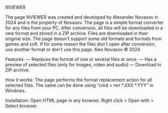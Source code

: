 NVIEWER

The page NVIEWER was created and developed by Alexander Novasov in 2024 and is the property of Novasov.
The page is a simple format converter for any files from your PC. After conversion, all files will be downloaded in a new format and stored in a ZIP archive. Files are downloaded in their original size. The page doesn't support some old formats and formats from games and soft. If for some reason the files don't open after conversion, use another format or don't use this page.
Alex Novasov © 2024

Features:
— Replaces the format of one or several files at once.
— Has a preview of selected files (only for images, video and audio)
— Download in ZIP archive.

How it works:
The page performs the format replacement action for all selected files. The same can be done using "cmd > ren *.XXX *.YYY" in Windows.

Installation:
Open HTML page in any browser.
Right click > Open with > Select browser.
